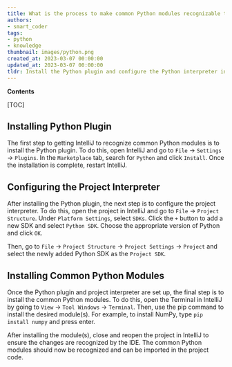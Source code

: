 ```yaml
---
title: What is the process to make common Python modules recognizable to intellij?
authors:
- smart_coder
tags:
- python
- knowledge
thumbnail: images/python.png
created_at: 2023-03-07 00:00:00
updated_at: 2023-03-07 00:00:00
tldr: Install the Python plugin and configure the Python interpreter in IntelliJ.
---
```


**Contents**

[TOC]

## Installing Python Plugin

The first step to getting IntelliJ to recognize common Python modules is to install the Python plugin. To do this, open IntelliJ and go to `File` -> `Settings` -> `Plugins`. In the `Marketplace` tab, search for `Python` and click `Install`. Once the installation is complete, restart IntelliJ.


## Configuring the Project Interpreter

After installing the Python plugin, the next step is to configure the project interpreter. To do this, open the project in IntelliJ and go to `File` -> `Project Structure`. Under `Platform Settings`, select `SDKs`. Click the `+` button to add a new SDK and select `Python SDK`. Choose the appropriate version of Python and click `OK`. 

Then, go to `File` -> `Project Structure` -> `Project Settings` -> `Project` and select the newly added Python SDK as the `Project SDK`.


## Installing Common Python Modules

Once the Python plugin and project interpreter are set up, the final step is to install the common Python modules. To do this, open the Terminal in IntelliJ by going to `View` -> `Tool Windows` -> `Terminal`. Then, use the pip command to install the desired module(s). For example, to install NumPy, type `pip install numpy` and press enter. 

After installing the module(s), close and reopen the project in IntelliJ to ensure the changes are recognized by the IDE. The common Python modules should now be recognized and can be imported in the project code.
